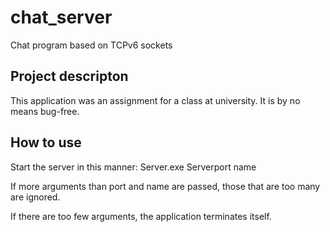 # chat_server
Chat program based on TCPv6 sockets

## Project descripton
This application was an assignment for a class at university. It is by no means bug-free. 

## How to use
Start the server in this manner: Server.exe Serverport name

If more arguments than port and name are passed, those that are too many are ignored.

If there are too few arguments, the application terminates itself.
